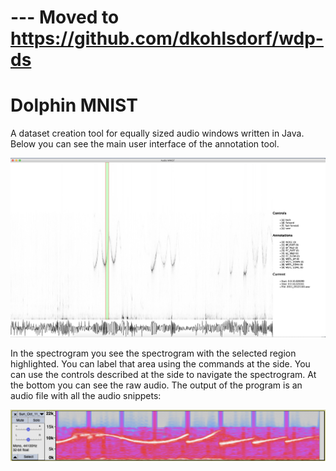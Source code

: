 # --- Moved to https://github.com/dkohlsdorf/wdp-ds
# Dolphin MNIST
A dataset creation tool for equally sized audio windows written in Java.
Below you can see the main user interface of the annotation tool.

<img src="images/dolphin_mnist.png"/>

In the spectrogram you see the spectrogram with the
selected region highlighted. You can label that area
using the commands at the side. You can use the controls 
described at the side to navigate the spectrogram.
At the bottom you can see the raw audio.
The output of the program is an audio file with all the audio snippets:

<img src="images/spec_export.png"/>
